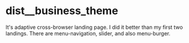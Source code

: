 # dist__business_theme

It's adaptive cross-browser landing page. I did it better than my first two landings.
There are menu-navigation, slider, and also menu-burger.  
